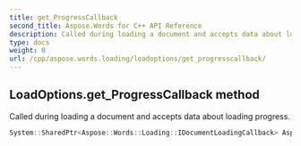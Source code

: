```yaml
---
title: get_ProgressCallback
second_title: Aspose.Words for C++ API Reference
description: Called during loading a document and accepts data about loading progress. 
type: docs
weight: 0
url: /cpp/aspose.words.loading/loadoptions/get_progresscallback/
---
```

## LoadOptions.get_ProgressCallback method


Called during loading a document and accepts data about loading progress.

```cpp
System::SharedPtr<Aspose::Words::Loading::IDocumentLoadingCallback> Aspose::Words::Loading::LoadOptions::get_ProgressCallback() const
```

